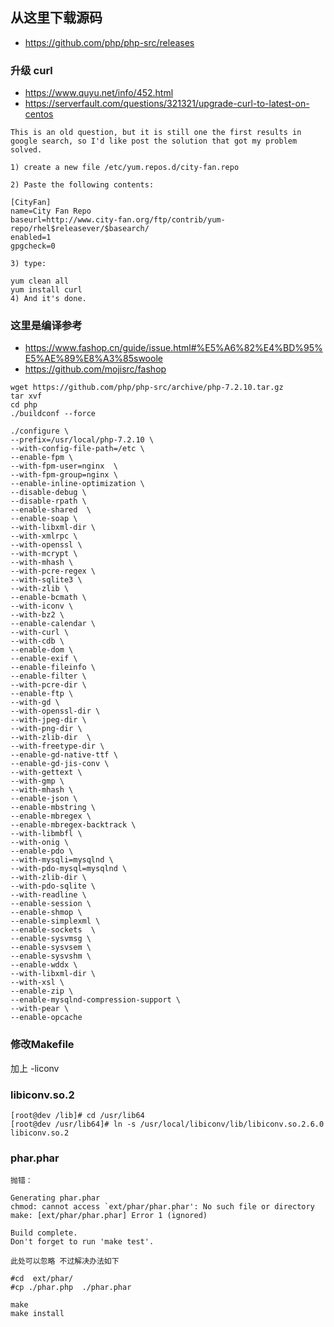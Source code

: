 ## 从这里下载源码
* https://github.com/php/php-src/releases

### 升级 curl
* https://www.quyu.net/info/452.html
* https://serverfault.com/questions/321321/upgrade-curl-to-latest-on-centos
```
This is an old question, but it is still one the first results in google search, so I'd like post the solution that got my problem solved.

1) create a new file /etc/yum.repos.d/city-fan.repo

2) Paste the following contents:

[CityFan]
name=City Fan Repo
baseurl=http://www.city-fan.org/ftp/contrib/yum-repo/rhel$releasever/$basearch/
enabled=1
gpgcheck=0

3) type:

yum clean all
yum install curl 
4) And it's done.

```

### 这里是编译参考
* https://www.fashop.cn/guide/issue.html#%E5%A6%82%E4%BD%95%E5%AE%89%E8%A3%85swoole
* https://github.com/mojisrc/fashop
```
wget https://github.com/php/php-src/archive/php-7.2.10.tar.gz
tar xvf
cd php
./buildconf --force
```
```
./configure \
--prefix=/usr/local/php-7.2.10 \
--with-config-file-path=/etc \
--enable-fpm \
--with-fpm-user=nginx  \
--with-fpm-group=nginx \
--enable-inline-optimization \
--disable-debug \
--disable-rpath \
--enable-shared  \
--enable-soap \
--with-libxml-dir \
--with-xmlrpc \
--with-openssl \
--with-mcrypt \
--with-mhash \
--with-pcre-regex \
--with-sqlite3 \
--with-zlib \
--enable-bcmath \
--with-iconv \
--with-bz2 \
--enable-calendar \
--with-curl \
--with-cdb \
--enable-dom \
--enable-exif \
--enable-fileinfo \
--enable-filter \
--with-pcre-dir \
--enable-ftp \
--with-gd \
--with-openssl-dir \
--with-jpeg-dir \
--with-png-dir \
--with-zlib-dir  \
--with-freetype-dir \
--enable-gd-native-ttf \
--enable-gd-jis-conv \
--with-gettext \
--with-gmp \
--with-mhash \
--enable-json \
--enable-mbstring \
--enable-mbregex \
--enable-mbregex-backtrack \
--with-libmbfl \
--with-onig \
--enable-pdo \
--with-mysqli=mysqlnd \
--with-pdo-mysql=mysqlnd \
--with-zlib-dir \
--with-pdo-sqlite \
--with-readline \
--enable-session \
--enable-shmop \
--enable-simplexml \
--enable-sockets  \
--enable-sysvmsg \
--enable-sysvsem \
--enable-sysvshm \
--enable-wddx \
--with-libxml-dir \
--with-xsl \
--enable-zip \
--enable-mysqlnd-compression-support \
--with-pear \
--enable-opcache

```
### 修改Makefile
加上 -liconv

### libiconv.so.2
```
[root@dev /lib]# cd /usr/lib64
[root@dev /usr/lib64]# ln -s /usr/local/libiconv/lib/libiconv.so.2.6.0 libiconv.so.2
```

### phar.phar
```
抛错：

Generating phar.phar
chmod: cannot access `ext/phar/phar.phar': No such file or directory
make: [ext/phar/phar.phar] Error 1 (ignored)

Build complete.
Don't forget to run 'make test'.

此处可以忽略 不过解决办法如下

#cd  ext/phar/
#cp ./phar.php  ./phar.phar

```

```
make
make install
```

